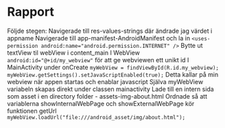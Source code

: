 
# Rapport

Följde stegen:
Navigerade till res-values-strings där ändrade jag värdet i appname
Navigerade till app-manifest-AndroidManifest och la in ```<uses-permission android:name="android.permission.INTERNET" />```
Bytte ut textView til webView i content_main
I WebView ```android:id="@+id/my_webview"``` för att ge webviewen ett unikt id
I MainActivity under onCreate ```myWebView = findViewById(R.id.my_webview);
                                         myWebView.getSettings().setJavaScriptEnabled(true);```
Detta kallar på min webview när appen startas och enablar javascript
Själva myWebView variabeln skapas direkt under classen mainactivity
Lade till en intern sida som asset i en directory folder - assets-img-about.html
Ordnade så att variablerna showInternalWebPage och showExternalWebPage kör funktionen getUrl
``` myWebView.loadUrl("file:///android_asset/img/about.html");```



